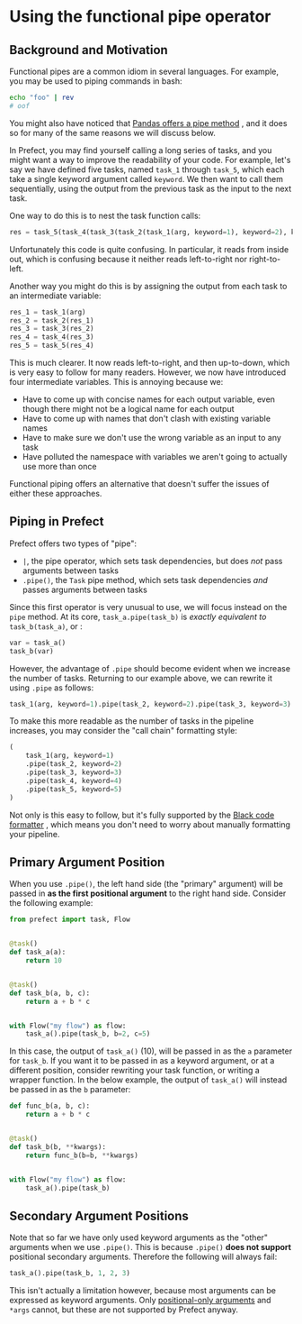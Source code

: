 # Using the functional pipe operator

## Background and Motivation

Functional pipes are a common idiom in several languages. For example, you may
be used to piping commands in bash:

```bash
echo "foo" | rev
# oof
```

You might also have noticed
that [Pandas offers a pipe method](https://pandas.pydata.org/docs/reference/api/pandas.DataFrame.pipe.html)
, and it does so for many of the same reasons we will discuss below.

In Prefect, you may find yourself calling a long series of tasks, and you might
want a way to improve the readability of your code. For example, let's say we
have defined five tasks, named `task_1` through `task_5`, which each take a
single keyword argument called `keyword`. We then want to call them
sequentially, using the output from the previous task as the input to the next
task.

One way to do this is to nest the task function calls:

```python
res = task_5(task_4(task_3(task_2(task_1(arg, keyword=1), keyword=2), keyword=3), keyword=4), keyword=5)
```

Unfortunately this code is quite confusing. In particular, it reads from inside
out, which is confusing because it neither reads left-to-right nor
right-to-left.

Another way you might do this is by assigning the output from each task to an
intermediate variable:

```python
res_1 = task_1(arg)
res_2 = task_2(res_1)
res_3 = task_3(res_2)
res_4 = task_4(res_3)
res_5 = task_5(res_4)
```

This is much clearer. It now reads left-to-right, and then up-to-down, which is
very easy to follow for many readers. However, we now have introduced four
intermediate variables. This is annoying because we:

* Have to come up with concise names for each output variable, even though there
  might not be a logical name for each output
* Have to come up with names that don't clash with existing variable names
* Have to make sure we don't use the wrong variable as an input to any task
* Have polluted the namespace with variables we aren't going to actually use
  more than once

Functional piping offers an alternative that doesn't suffer the issues of either
these approaches.

## Piping in Prefect

Prefect offers two types of "pipe":

* `|`, the pipe operator, which sets task dependencies, but does *not* pass
  arguments between tasks
* `.pipe()`, the `Task` pipe method, which sets task dependencies *and* passes
  arguments between tasks

Since this first operator is very unusual to use, we will focus instead on
the `pipe` method. At its core, `task_a.pipe(task_b)` is *exactly equivalent
to* `task_b(task_a)`, or :

```python
var = task_a()
task_b(var)
```

However, the advantage of `.pipe` should become evident when we increase the
number of tasks. Returning to our example above, we can rewrite it using `.pipe`
as follows:

```python
task_1(arg, keyword=1).pipe(task_2, keyword=2).pipe(task_3, keyword=3)
```

To make this more readable as the number of tasks in the pipeline increases, you
may consider the "call chain" formatting style:

```python
(
    task_1(arg, keyword=1)
    .pipe(task_2, keyword=2)
    .pipe(task_3, keyword=3)
    .pipe(task_4, keyword=4)
    .pipe(task_5, keyword=5)
)
```

Not only is this easy to follow, but it's fully supported by
the [Black code formatter](https://black.readthedocs.io/en/stable/the_black_code_style/current_style.html#call-chains)
, which means you don't need to worry about manually formatting your pipeline.

## Primary Argument Position

When you use `.pipe()`, the left hand side (the "primary" argument) will be
passed in **as the first positional argument** to the right hand side. Consider
the following example:

```python
from prefect import task, Flow


@task()
def task_a(a):
    return 10


@task()
def task_b(a, b, c):
    return a + b * c


with Flow("my flow") as flow:
    task_a().pipe(task_b, b=2, c=5)
```

In this case, the output of `task_a()` (10), will be passed in as the `a`
parameter for `task_b`. If you want it to be passed in as a keyword argument, or
at a different position, consider rewriting your task function, or writing a
wrapper function. In the below example, the output of `task_a()` will instead be
passed in as the `b` parameter:

```python
def func_b(a, b, c):
    return a + b * c


@task()
def task_b(b, **kwargs):
    return func_b(b=b, **kwargs)


with Flow("my flow") as flow:
    task_a().pipe(task_b)
```

## Secondary Argument Positions

Note that so far we have only used keyword arguments as the "other" arguments
when we use `.pipe()`. This is because `.pipe()` **does not support** positional
secondary arguments. Therefore the following will always fail:

```python
task_a().pipe(task_b, 1, 2, 3)
```

This isn't actually a limitation however, because most arguments can be
expressed as keyword arguments.
Only [positional-only arguments](https://www.python.org/dev/peps/pep-0570/)
and `*args` cannot, but these are not supported by Prefect anyway.